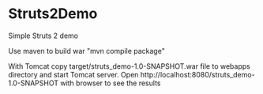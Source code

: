 Struts2Demo
===========

Simple Struts 2 demo

Use maven to build war "mvn compile package"

With Tomcat copy target/struts_demo-1.0-SNAPSHOT.war file to webapps directory and start Tomcat server.
Open http://localhost:8080/struts_demo-1.0-SNAPSHOT with browser to see the results

